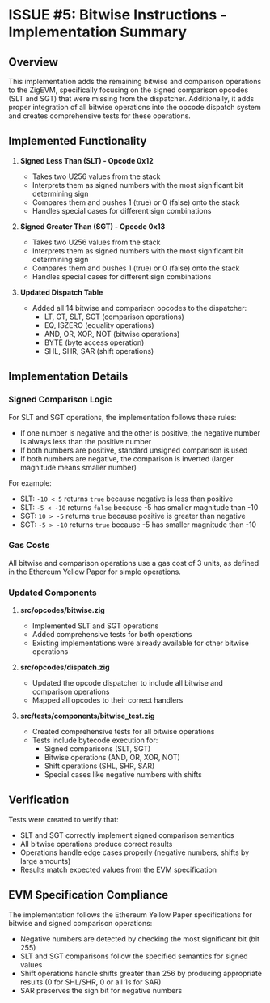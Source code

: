 # ISSUE #5: Bitwise Instructions - Implementation Summary

## Overview

This implementation adds the remaining bitwise and comparison operations to the ZigEVM, specifically focusing on the signed comparison opcodes (SLT and SGT) that were missing from the dispatcher. Additionally, it adds proper integration of all bitwise operations into the opcode dispatch system and creates comprehensive tests for these operations.

## Implemented Functionality

1. **Signed Less Than (SLT) - Opcode 0x12**
   - Takes two U256 values from the stack
   - Interprets them as signed numbers with the most significant bit determining sign
   - Compares them and pushes 1 (true) or 0 (false) onto the stack
   - Handles special cases for different sign combinations

2. **Signed Greater Than (SGT) - Opcode 0x13**
   - Takes two U256 values from the stack
   - Interprets them as signed numbers with the most significant bit determining sign
   - Compares them and pushes 1 (true) or 0 (false) onto the stack
   - Handles special cases for different sign combinations

3. **Updated Dispatch Table**
   - Added all 14 bitwise and comparison opcodes to the dispatcher:
     - LT, GT, SLT, SGT (comparison operations)
     - EQ, ISZERO (equality operations)
     - AND, OR, XOR, NOT (bitwise operations)
     - BYTE (byte access operation)
     - SHL, SHR, SAR (shift operations)

## Implementation Details

### Signed Comparison Logic

For SLT and SGT operations, the implementation follows these rules:
- If one number is negative and the other is positive, the negative number is always less than the positive number
- If both numbers are positive, standard unsigned comparison is used
- If both numbers are negative, the comparison is inverted (larger magnitude means smaller number)

For example:
- SLT: `-10 < 5` returns `true` because negative is less than positive
- SLT: `-5 < -10` returns `false` because -5 has smaller magnitude than -10
- SGT: `10 > -5` returns `true` because positive is greater than negative
- SGT: `-5 > -10` returns `true` because -5 has smaller magnitude than -10

### Gas Costs

All bitwise and comparison operations use a gas cost of 3 units, as defined in the Ethereum Yellow Paper for simple operations.

### Updated Components

1. **src/opcodes/bitwise.zig**
   - Implemented SLT and SGT operations
   - Added comprehensive tests for both operations
   - Existing implementations were already available for other bitwise operations

2. **src/opcodes/dispatch.zig**
   - Updated the opcode dispatcher to include all bitwise and comparison operations
   - Mapped all opcodes to their correct handlers

3. **src/tests/components/bitwise_test.zig**
   - Created comprehensive tests for all bitwise operations
   - Tests include bytecode execution for:
     - Signed comparisons (SLT, SGT)
     - Bitwise operations (AND, OR, XOR, NOT)
     - Shift operations (SHL, SHR, SAR)
     - Special cases like negative numbers with shifts

## Verification

Tests were created to verify that:
- SLT and SGT correctly implement signed comparison semantics
- All bitwise operations produce correct results
- Operations handle edge cases properly (negative numbers, shifts by large amounts)
- Results match expected values from the EVM specification

## EVM Specification Compliance

The implementation follows the Ethereum Yellow Paper specifications for bitwise and signed comparison operations:
- Negative numbers are detected by checking the most significant bit (bit 255)
- SLT and SGT comparisons follow the specified semantics for signed values
- Shift operations handle shifts greater than 256 by producing appropriate results (0 for SHL/SHR, 0 or all 1s for SAR)
- SAR preserves the sign bit for negative numbers